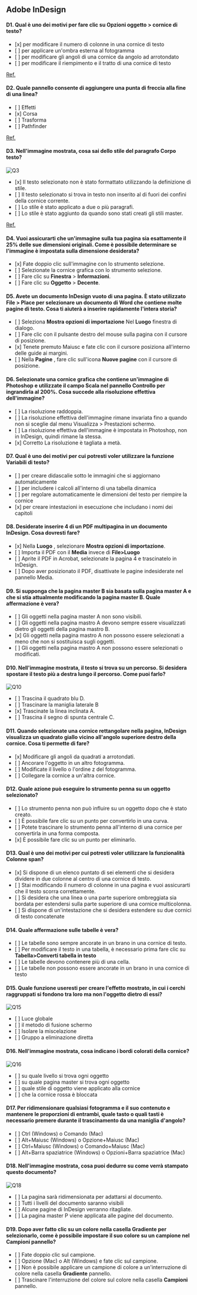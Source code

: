 ## Adobe InDesign

#### D1. Qual è uno dei motivi per fare clic su Opzioni oggetto > cornice di testo?

*   \[x] per modificare il numero di colonne in una cornice di testo
*   \[ ] per applicare un'ombra esterna al fotogramma
*   \[ ] per modificare gli angoli di una cornice da angolo ad arrotondato
*   \[ ] per modificare il riempimento e il tratto di una cornice di testo

[Ref.](https://www.agitraining.com/adobe/indesign/tutorials/text-frame-options-in-indesign?page=4#:~:text=You%20can%20have%20InDesign%20determine,choosing%20Object%20%3E%20Text%20Frame%20Options.)

#### D2. Quale pannello consente di aggiungere una punta di freccia alla fine di una linea?

*   \[ ] Effetti
*   \[x] Corsa
*   \[ ] Trasforma
*   \[ ] Pathfinder

[Ref.](https://helpx.adobe.com/in/indesign/using/applying-line-stroke-settings.html#:~:text=Use%20the%20Start%20and%20End,the%20Start%20and%20End%20menus.)

#### D3. Nell'immagine mostrata, cosa sai dello stile del paragrafo Corpo testo?

![Q3](images/Q3.jpg)

*   \[x] Il testo selezionato non è stato formattato utilizzando la definizione di stile.
*   \[ ] Il testo selezionato si trova in testo non inserito al di fuori dei confini della cornice corrente.
*   \[ ] Lo stile è stato applicato a due o più paragrafi.
*   \[ ] Lo stile è stato aggiunto da quando sono stati creati gli stili master.

[Ref.](https://helpx.adobe.com/indesign/using/paragraph-character-styles.html)

#### D4. Vuoi assicurarti che un'immagine sulla tua pagina sia esattamente il 25% delle sue dimensioni originali. Come è possibile determinare se l'immagine è impostata sulla dimensione desiderata?

*   \[x] Fate doppio clic sull'immagine con lo strumento selezione.
*   \[ ] Selezionate la cornice grafica con lo strumento selezione.
*   \[ ] Fare clic su **Finestra** > **Informazioni**.
*   \[ ] Fare clic su **Oggetto** > **Decente**.

#### D5. Avete un documento InDesign vuoto di una pagina. È stato utilizzato File > Place per selezionare un documento di Word che contiene molte pagine di testo. Cosa ti aiuterà a inserire rapidamente l'intera storia?

*   \[ ] Seleziona **Mostra opzioni di importazione** Nel **Luogo** finestra di dialogo.
*   \[ ] Fare clic con il pulsante destro del mouse sulla pagina con il cursore di posizione.
*   \[x] Tenete premuto Maiusc e fate clic con il cursore posiziona all'interno delle guide ai margini.
*   \[ ] Nella **Pagine** , fare clic sull'icona **Nuove pagine** con il cursore di posizione.

#### D6. Selezionate una cornice grafica che contiene un'immagine di Photoshop e utilizzate il campo Scala nel pannello Controllo per ingrandirla al 200%. Cosa succede alla risoluzione effettiva dell'immagine?

*   \[ ] La risoluzione raddoppia.
*   \[ ] La risoluzione effettiva dell'immagine rimane invariata fino a quando non si sceglie dal menu Visualizza > Prestazioni schermo.
*   \[ ] La risoluzione effettiva dell'immagine è impostata in Photoshop, non in InDesign, quindi rimane la stessa.
*   \[x] Corretto La risoluzione è tagliata a metà.

#### D7. Qual è uno dei motivi per cui potresti voler utilizzare la funzione Variabili di testo?

*   \[ ] per creare didascalie sotto le immagini che si aggiornano automaticamente
*   \[ ] per includere i calcoli all'interno di una tabella dinamica
*   \[ ] per regolare automaticamente le dimensioni del testo per riempire la cornice
*   \[x] per creare intestazioni in esecuzione che includano i nomi dei capitoli

#### D8. Desiderate inserire 4 di un PDF multipagina in un documento InDesign. Cosa dovresti fare?

*   \[x] Nella **Luogo** , selezionare **Mostra opzioni di importazione**.
*   \[ ] Importa il PDF con il **Media** invece di **File>Luogo**
*   \[ ] Aprite il PDF in Acrobat, selezionate la pagina 4 e trascinatelo in InDesign.
*   \[ ] Dopo aver posizionato il PDF, disattivate le pagine indesiderate nel pannello Media.

#### D9. Si supponga che la pagina master B sia basata sulla pagina master A e che si stia attualmente modificando la pagina master B. Quale affermazione è vera?

*   \[ ] Gli oggetti nella pagina master A non sono visibili.
*   \[ ] Gli oggetti nella pagina mastro A devono sempre essere visualizzati dietro gli oggetti della pagina mastro B.
*   \[x] Gli oggetti nella pagina mastro A non possono essere selezionati a meno che non si sostituisca sugli oggetti.
*   \[ ] Gli oggetti nella pagina mastro A non possono essere selezionati o modificati.

#### D10. Nell'immagine mostrata, il testo si trova su un percorso. Si desidera spostare il testo più a destra lungo il percorso. Come puoi farlo?

![Q10](images/q10.png)

*   \[ ] Trascina il quadrato blu D.
*   \[ ] Trascinare la maniglia laterale B
*   \[x] Trascinate la linea inclinata A.
*   \[ ] Trascina il segno di spunta centrale C.

#### D11. Quando selezionate una cornice rettangolare nella pagina, InDesign visualizza un quadrato giallo vicino all'angolo superiore destro della cornice. Cosa ti permette di fare?

*   \[x] Modificare gli angoli da quadrati a arrotondati.
*   \[ ] Ancorare l'oggetto in un altro fotogramma.
*   \[ ] Modificate il livello o l'ordine z del fotogramma.
*   \[ ] Collegare la cornice a un'altra cornice.

#### D12. Quale azione può eseguire lo strumento penna su un oggetto selezionato?

*   \[ ] Lo strumento penna non può influire su un oggetto dopo che è stato creato.
*   \[ ] È possibile fare clic su un punto per convertirlo in una curva.
*   \[ ] Potete trascinare lo strumento penna all'interno di una cornice per convertirla in una forma composta.
*   \[x] È possibile fare clic su un punto per eliminarlo.

#### D13. Qual è uno dei motivi per cui potresti voler utilizzare la funzionalità Colonne span?

*   \[x] Si dispone di un elenco puntato di sei elementi che si desidera dividere in due colonne al centro di una cornice di testo.
*   \[ ] Stai modificando il numero di colonne in una pagina e vuoi assicurarti che il testo scorra correttamente.
*   \[ ] Si desidera che una linea o una parte superiore ombreggiata sia bordata per estendersi sulla parte superiore di una cornice multicolonna.
*   \[ ] Si dispone di un'intestazione che si desidera estendere su due cornici di testo concatenate

#### D14. Quale affermazione sulle tabelle è vera?

*   \[ ] Le tabelle sono sempre ancorate in un brano in una cornice di testo.
*   \[ ] Per modificare il testo in una tabella, è necessario prima fare clic su **Tabella>Converti tabella in testo**
*   \[ ] Le tabelle devono contenere più di una cella.
*   \[ ] Le tabelle non possono essere ancorate in un brano in una cornice di testo

#### D15. Quale funzione useresti per creare l'effetto mostrato, in cui i cerchi raggruppati si fondono tra loro ma non l'oggetto dietro di essi?

![Q15](images/Q15.png)

*   \[ ] Luce globale
*   \[ ] il metodo di fusione schermo
*   \[ ] Isolare la miscelazione
*   \[ ] Gruppo a eliminazione diretta

#### D16. Nell'immagine mostrata, cosa indicano i bordi colorati della cornice?

![Q16](images/Q16.png)

*   \[ ] su quale livello si trova ogni oggetto
*   \[ ] su quale pagina master si trova ogni oggetto
*   \[ ] quale stile di oggetto viene applicato alla cornice
*   \[ ] che la cornice rossa è bloccata

#### D17. Per ridimensionare qualsiasi fotogramma e il suo contenuto e mantenere le proporzioni di entrambi, quale tasto o quali tasti è necessario premere durante il trascinamento da una maniglia d'angolo?

*   \[ ] Ctrl (Windows) o Comando (Mac)
*   \[ ] Alt+Maiusc (Windows) o Opzione+Maiusc (Mac)
*   \[ ] Ctrl+Maiusc (Windows) o Comando+Maiusc (Mac)
*   \[ ] Alt+Barra spaziatrice (Windows) o Opzioni+Barra spaziatrice (Mac)

#### D18. Nell'immagine mostrata, cosa puoi dedurre su come verrà stampato questo documento?

![Q18](images/Q18.png)

*   \[ ] La pagina sarà ridimensionata per adattarsi al documento.
*   \[ ] Tutti i livelli del documento saranno visibili
*   \[ ] Alcune pagine di InDesign verranno ritagliate.
*   \[ ] La pagina master P viene applicata alle pagine del documento.

#### D19. Dopo aver fatto clic su un colore nella casella **Gradiente** per selezionarlo, come è possibile impostare il suo colore su un campione nel **Campioni** pannello?

*   \[ ] Fate doppio clic sul campione.
*   \[ ] Opzione (Mac) o Alt (Windows) e fate clic sul campione.
*   \[ ] Non è possibile applicare un campione di colore a un'interruzione di colore nella casella **Gradiente** pannello.
*   \[ ] Trascinare l'interruzione del colore sul colore nella casella **Campioni** pannello.
